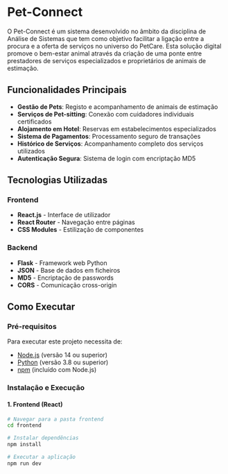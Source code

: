 # Pet-Connect

O Pet-Connect é um sistema desenvolvido no âmbito da disciplina de Análise de Sistemas que tem como objetivo facilitar a ligação entre a procura e a oferta de serviços no universo do PetCare. Esta solução digital promove o bem-estar animal através da criação de uma ponte entre prestadores de serviços especializados e proprietários de animais de estimação.

## Funcionalidades Principais

- **Gestão de Pets**: Registo e acompanhamento de animais de estimação
- **Serviços de Pet-sitting**: Conexão com cuidadores individuais certificados
- **Alojamento em Hotel**: Reservas em estabelecimentos especializados
- **Sistema de Pagamentos**: Processamento seguro de transações
- **Histórico de Serviços**: Acompanhamento completo dos serviços utilizados
- **Autenticação Segura**: Sistema de login com encriptação MD5

## Tecnologias Utilizadas

### Frontend
- **React.js** - Interface de utilizador
- **React Router** - Navegação entre páginas
- **CSS Modules** - Estilização de componentes

### Backend
- **Flask** - Framework web Python
- **JSON** - Base de dados em ficheiros
- **MD5** - Encriptação de passwords
- **CORS** - Comunicação cross-origin

## Como Executar

### Pré-requisitos

Para executar este projeto necessita de:
- [Node.js](https://nodejs.org/) (versão 14 ou superior)
- [Python](https://python.org/) (versão 3.8 ou superior)
- [npm](https://npmjs.org/) (incluído com Node.js)

### Instalação e Execução

#### 1. Frontend (React)

```bash
# Navegar para a pasta frontend
cd frontend

# Instalar dependências
npm install

# Executar a aplicação
npm run dev